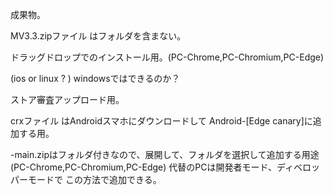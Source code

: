 成果物。

MV3.3.zipファイル はフォルダを含まない。

  ドラッグドロップでのインストール用。(PC-Chrome,PC-Chromium,PC-Edge)
  
  (ios or linux ? ) 
  windowsではできるのか？
  
  
  ストア審査アップロード用。
    
  
crxファイル はAndroidスマホにダウンロードして Android-[Edge canary]に追加する用。


-main.zipはフォルダ付きなので、展開して、フォルダを選択して追加する用途(PC-Chrome,PC-Chromium,PC-Edge)
代替のPCは開発者モード、ディベロッパーモードで この方法で追加できる。


